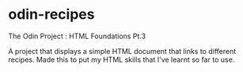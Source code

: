 # odin-recipes
The Odin Project : HTML Foundations Pt.3

A project that displays a simple HTML document that links to different recipes.
Made this to put my HTML skills that I've learnt so far to use.
